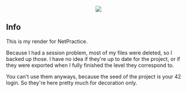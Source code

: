 <div align="center">
	<img src="https://github.com/ayogun/42-project-badges/raw/main/covers/cover-net_practice.png" />
</div>

## Info

This is my render for NetPractice.

Because I had a session problem, most of my files were deleted, so I backed up those.
I have no idea if they're up to date for the project, or if they were exported when I fully finished the level they correspond to.

You can't use them anyways, because the seed of the project is your 42 login.
So they're here pretty much for decoration only.

